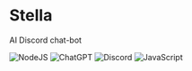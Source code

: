 # Stella
AI Discord chat-bot


![NodeJS](https://img.shields.io/badge/node.js-6DA55F?style=for-the-badge&logo=node.js&logoColor=white)
![ChatGPT](https://img.shields.io/badge/chatGPT-74aa9c?style=for-the-badge&logo=openai&logoColor=white)
![Discord](https://img.shields.io/badge/Discord-%235865F2.svg?style=for-the-badge&logo=discord&logoColor=white)
![JavaScript](https://img.shields.io/badge/javascript-%23323330.svg?style=for-the-badge&logo=javascript&logoColor=%23F7DF1E)